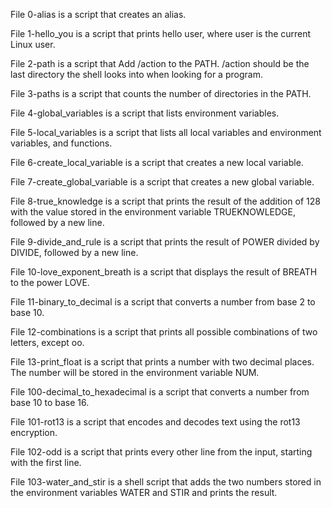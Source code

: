 File 0-alias is a script that creates an alias.



File 1-hello_you is a script that prints hello user, where user is the current Linux user.



File 2-path is a script that Add /action to the PATH. /action should be the last directory the shell looks into when looking for a program.



File 3-paths is a script that counts the number of directories in the PATH.



File 4-global_variables is a script that lists environment variables.



File 5-local_variables is a script that lists all local variables and environment variables, and functions.



File 6-create_local_variable is a script that creates a new local variable.



File 7-create_global_variable is a script that creates a new global variable.



File 8-true_knowledge is a script that prints the result of the addition of 128 with the value stored in the environment variable TRUEKNOWLEDGE, followed by a new line.



File 9-divide_and_rule is a script that prints the result of POWER divided by DIVIDE, followed by a new line.



File 10-love_exponent_breath is a script that displays the result of BREATH to the power LOVE.



File 11-binary_to_decimal is a script that converts a number from base 2 to base 10.



File 12-combinations is a script that prints all possible combinations of two letters, except oo.



File 13-print_float is a script that prints a number with two decimal places. The number will be stored in the environment variable NUM.



File 100-decimal_to_hexadecimal is a script that converts a number from base 10 to base 16.



File 101-rot13 is a script that encodes and decodes text using the rot13 encryption.



File 102-odd is a script that prints every other line from the input, starting with the first line.



File 103-water_and_stir is a shell script that adds the two numbers stored in the environment variables WATER and STIR and prints the result.

